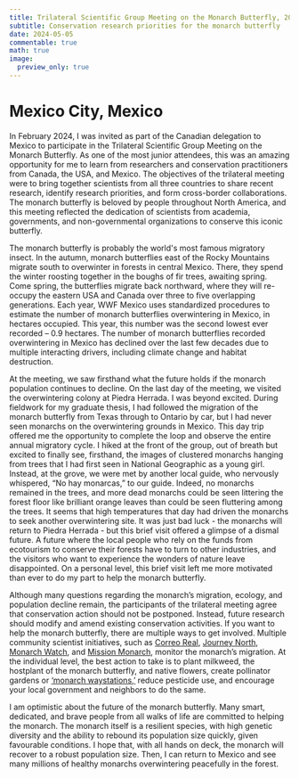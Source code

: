 ```yaml
---
title: Trilateral Scientific Group Meeting on the Monarch Butterfly, 2024
subtitle: Conservation research priorities for the monarch butterfly
date: 2024-05-05
commentable: true
math: true
image:
  preview_only: true
---
```


# Mexico City, Mexico

In February 2024, I was invited as part of the Canadian delegation to Mexico to participate in the Trilateral Scientific Group Meeting on the Monarch Butterfly. As one of the most junior attendees, this was an amazing opportunity for me to learn from researchers and conservation practitioners from Canada, the USA, and Mexico. The objectives of the trilateral meeting were to bring together scientists from all three countries to share recent research, identify research priorities, and form cross-border collaborations. The monarch butterfly is beloved by people throughout North America, and this meeting reflected the dedication of scientists from academia, governments, and non-governmental organizations to conserve this iconic butterfly. 

The monarch butterfly is probably the world's most famous migratory insect. In the autumn, monarch butterflies east of the Rocky Mountains migrate south to overwinter in forests in central Mexico. There, they spend the winter roosting together in the boughs of fir trees, awaiting spring. Come spring, the butterflies migrate back northward, where they will re-occupy the eastern USA and Canada over three to five overlapping generations. Each year, WWF Mexico uses standardized procedures to estimate the number of monarch butterflies overwintering in Mexico, in hectares occupied. This year, this number was the second lowest ever recorded – 0.9 hectares. The number of monarch butterflies recorded overwintering in Mexico has declined over the last few decades due to multiple interacting drivers, including climate change and habitat destruction. 

At the meeting, we saw firsthand what the future holds if the monarch population continues to decline. On the last day of the meeting, we visited the overwintering colony at Piedra Herrada. I was beyond excited. During fieldwork for my graduate thesis, I had followed the migration of the monarch butterfly from Texas through to Ontario by car, but I had never seen monarchs on the overwintering grounds in Mexico. This day trip offered me the opportunity to complete the loop and observe the entire annual migratory cycle. I hiked at the front of the group, out of breath but excited to finally see, firsthand, the images of clustered monarchs hanging from trees that I had first seen in National Geographic as a young girl. Instead, at the grove, we were met by another local guide, who nervously whispered, “No hay monarcas,” to our guide. Indeed, no monarchs remained in the trees, and more dead monarchs could be seen littering the forest floor like brilliant orange leaves than could be seen fluttering among the trees. It seems that high temperatures that day had driven the monarchs to seek another overwintering site. It was just bad luck - the monarchs will return to Piedra Herrada - but this brief visit offered a glimpse of a dismal future. A future where the local people who rely on the funds from ecotourism to conserve their forests have to turn to other industries, and the visitors who want to experience the wonders of nature leave disappointed. On a personal level, this brief visit left me more motivated than ever to do my part to help the monarch butterfly.

Although many questions regarding the monarch’s migration, ecology, and population decline remain, the participants of the trilateral meeting agree that conservation action should not be postponed. Instead, future research should modify and amend existing conservation activities. If you want to help the monarch butterfly, there are multiple ways to get involved. Multiple community scientist initiatives, such as [Correo Real](https://www.correoreal.mx/), [Journey North](https://journeynorth.org/monarchs), [Monarch Watch](https://monarchwatch.org/), and [Mission Monarch](https://mission-monarch.org/wordpress/), monitor the monarch’s migration. At the individual level, the best action to take is to plant milkweed, the hostplant of the monarch butterfly, and native flowers, create pollinator gardens or [‘monarch waystations,’](https://www.monarchwatch.org/waystations/) reduce pesticide use, and encourage your local government and neighbors to do the same. 

I am optimistic about the future of the monarch butterfly. Many smart, dedicated, and brave people from all walks of life are committed to helping the monarch. The monarch itself is a resilient species, with high genetic diversity and the ability to rebound its population size quickly, given favourable conditions. I hope that, with all hands on deck, the monarch will recover to a robust population size. Then, I can return to Mexico and see many millions of healthy monarchs overwintering peacefully in the forest.



